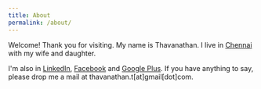 ```yaml
---
title: About
permalink: /about/
---
```


Welcome! Thank you for visiting. My name is Thavanathan. I live in [Chennai][3] with my wife and daughter.

I'm also in [LinkedIn][2], [Facebook][4] and [Google Plus][5]. If you have anything to say, please drop me a mail at thavanathan.t[at]gmail[dot]com.

[2]: https://www.linkedin.com/in/thavanathan
[3]: http://en.wikipedia.org/wiki/Chennai
[4]: http://facebook.com/thavanathan
[5]: https://www.google.com/+ThavanathanT